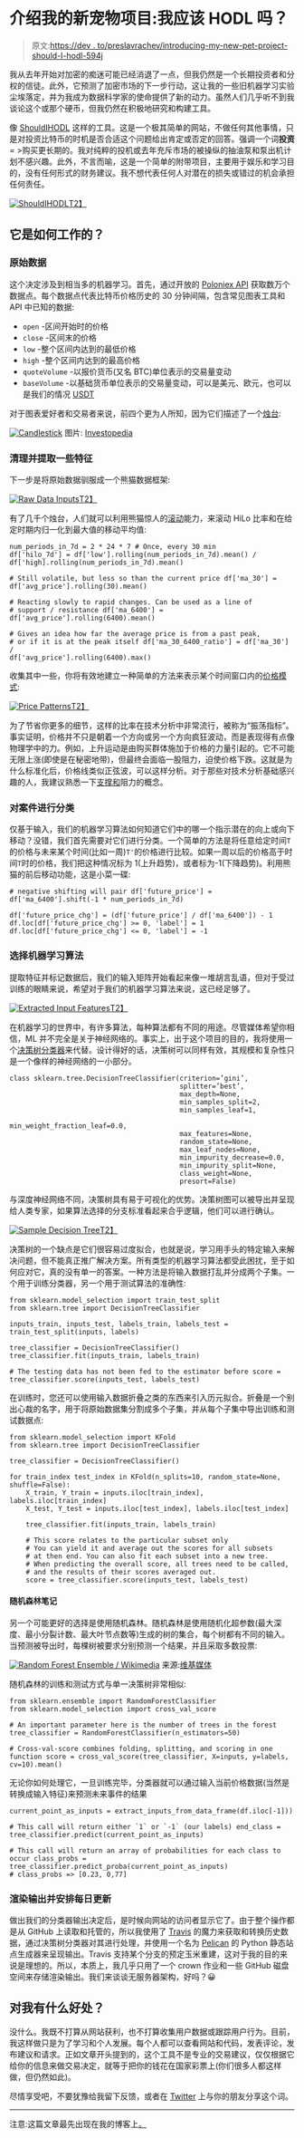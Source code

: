 # 介绍我的新宠物项目:我应该 HODL 吗？

> 原文:[https://dev . to/preslavrachev/introducing-my-new-pet-project-should-I-hodl-594j](https://dev.to/preslavrachev/introducing-my-new-pet-project-should-i-hodl-594j)

我从去年开始对加密的痴迷可能已经消退了一点，但我仍然是一个长期投资者和分权的信徒。此外，它预测了加密市场的下一步行动，这让我的一些旧机器学习实验尘埃落定，并为我成为数据科学家的使命提供了新的动力。虽然人们几乎听不到我谈论这个或那个硬币，但我仍然在积极地研究和构建工具。

像 [ShouldIHODL](https://preslav.me/shouldihodl/) 这样的工具。这是一个极其简单的网站，不做任何其他事情，只是对投资比特币的时机是否合适这个问题给出肯定或否定的回答。强调一个词**投资** = >购买更长期的。我对纯粹的投机或去年充斥市场的被操纵的抽油泵和泵出机计划不感兴趣。此外，不言而喻，这是一个简单的附带项目，主要用于娱乐和学习目的，没有任何形式的财务建议。我不想代表任何人对潜在的损失或错过的机会承担任何责任。

[![ShouldIHODL](../Images/a4fd0056df2581ec62d7146a9cd70128.png)T2】](https://res.cloudinary.com/practicaldev/image/fetch/s--PgdntP_t--/c_limit%2Cf_auto%2Cfl_progressive%2Cq_auto%2Cw_880/https://preslav.me/assets/img/2018/june/shouldihodl_screen.jpg)

## [](#how-does-it-work)它是如何工作的？

### [](#the-raw-data)原始数据

这个决定涉及到相当多的机器学习。首先，通过开放的 [Poloniex API](https://poloniex.com/support/api/) 获取数万个数据点。每个数据点代表比特币价格历史的 30 分钟间隔，包含常见图表工具和 API 中已知的数据:

*   `open` -区间开始时的价格
*   `close` -区间末的价格
*   `low` -整个区间内达到的最低价格
*   `high` -整个区间内达到的最高价格
*   `quoteVolume` -以报价货币(又名 BTC)单位表示的交易量变动
*   `baseVolume` -以基础货币单位表示的交易量变动，可以是美元、欧元，也可以是我们的情况 [USDT](https://tether.to/)

对于图表爱好者和交易者来说，前四个更为人所知，因为它们描述了一个[烛台](https://www.investopedia.com/terms/c/candlestick.asp):

[![Candlestick](../Images/bb1348fc47254217fa5f5040ba5ec1c3.png)](https://res.cloudinary.com/practicaldev/image/fetch/s--54lSXrUf--/c_limit%2Cf_auto%2Cfl_progressive%2Cq_66%2Cw_880/https://i.investopedia.com/inv/dictionary/terms/candle.gif) 
图片: [Investopedia](https://www.investopedia.com/terms/c/candlestick.asp)

### [](#cleaning-up-and-extracting-some-features)清理并提取一些特征

下一步是将原始数据驯服成一个熊猫数据框架:

[![Raw Data Inputs](../Images/e79914e2a40b1d08aa21242522ca3c15.png)T2】](https://res.cloudinary.com/practicaldev/image/fetch/s--jbGvCc7a--/c_limit%2Cf_auto%2Cfl_progressive%2Cq_auto%2Cw_880/https://preslav.me/assets/img/2018/june/raw_inputs.jpg)

有了几千个烛台，人们就可以利用熊猫惊人的[滚动](https://pandas.pydata.org/pandas-docs/stable/generated/pandas.DataFrame.rolling.html)能力，来滚动 HiLo 比率和在给定时期内归一化到最大值的移动平均值:

```
num_periods_in_7d = 2 * 24 * 7 # Once, every 30 min 
df['hilo_7d'] = df['low'].rolling(num_periods_in_7d).mean() /
df['high].rolling(num_periods_in_7d).mean() 
```

```
# Still volatile, but less so than the current price df['ma_30'] = df['avg_price'].rolling(30).mean()

# Reacting slowly to rapid changes. Can be used as a line of
# support / resistance df['ma_6400'] = df['avg_price'].rolling(6400).mean()

# Gives an idea how far the average price is from a past peak,
# or if it is at the peak itself df['ma_30_6400_ratio'] = df['ma_30'] / 
df['avg_price'].rolling(6400).max() 
```

收集其中一些，你将有效地建立一种简单的方法来表示某个时间窗口内的[价格模式](https://www.investopedia.com/articles/technical/112601.asp):

[![Price Patterns](../Images/92bebdedaf312f25f45055b5828f09e5.png)T2】](https://res.cloudinary.com/practicaldev/image/fetch/s--5l650DyL--/c_limit%2Cf_auto%2Cfl_progressive%2Cq_auto%2Cw_880/https://preslav.me/assets/img/2018/june/price_patterns.jpg)

为了节省你更多的细节，这样的比率在技术分析中非常流行，被称为“振荡指标”。事实证明，价格并不只是朝着一个方向或另一个方向疯狂波动，而是表现得有点像物理学中的力。例如，上升运动是由购买群体施加于价格的力量引起的。它不可能无限上涨(即使是在秘密地带)，但最终会面临一股阻力，迫使价格下跌。这就是为什么标准化后，价格线类似正弦波，可以这样分析。对于那些对技术分析基础感兴趣的人，我建议熟悉一下[支撑和](https://www.investopedia.com/university/technical/techanalysis4.asp)阻力的概念。

### [](#categorizing-the-cases)对案件进行分类

仅基于输入，我们的机器学习算法如何知道它们中的哪一个指示潜在的向上或向下移动？没错，我们首先需要对它们进行分类。一个简单的方法是将任意给定时间`T`的价格与未来某个时间(比如一周)`T'`的价格进行比较。如果一周以后的价格高于时间`T`时的价格，我们把这种情况标为 1(上升趋势)，或者标为-1(下降趋势)。利用熊猫的前后移动功能，这是小菜一碟:

```
# negative shifting will pair df['future_price'] = df['ma_6400'].shift(-1 * num_periods_in_7d)

df['future_price_chg'] = (df['future_price'] / df['ma_6400']) - 1
df.loc[df['future_price_chg'] >= 0, 'label'] = 1
df.loc[df['future_price_chg'] <= 0, 'label'] = -1 
```

### [](#choosing-a-machine-learning-algorithm)选择机器学习算法

提取特征并标记数据后，我们的输入矩阵开始看起来像一堆胡言乱语，但对于受过训练的眼睛来说，希望对于我们的机器学习算法来说，这已经足够了。

[![Extracted Input Features](../Images/7ab80a7a45301f12c7cfe8ed6965d999.png)T2】](https://res.cloudinary.com/practicaldev/image/fetch/s--dPRBN1NQ--/c_limit%2Cf_auto%2Cfl_progressive%2Cq_auto%2Cw_880/https://preslav.me/assets/img/2018/june/extracted_input_features.jpg)

在机器学习的世界中，有许多算法，每种算法都有不同的用途。尽管媒体希望你相信，ML 并不完全是关于神经网络的。事实上，出于这个项目的目的，我将使用一个[决策树分类器](http://scikit-learn.org/stable/modules/tree.html)来代替。设计得好的话，决策树可以同样有效，其规模和复杂性只是一个像样的神经网络的一小部分。

```
class sklearn.tree.DecisionTreeClassifier(criterion=’gini’, 
                                          splitter=’best’, 
                                          max_depth=None, 
                                          min_samples_split=2, 
                                          min_samples_leaf=1, 
                                          min_weight_fraction_leaf=0.0, 
                                          max_features=None, 
                                          random_state=None, 
                                          max_leaf_nodes=None, 
                                          min_impurity_decrease=0.0, 
                                          min_impurity_split=None, 
                                          class_weight=None, 
                                          presort=False) 
```

与深度神经网络不同，决策树具有易于可视化的优势。决策树图可以被导出并呈现给人类专家，如果算法选择的分支标准看起来合乎逻辑，他们可以进行确认。

[![Sample Decision Tree](../Images/5bf7b33998a3d134c699762f3b414440.png)T2】](https://res.cloudinary.com/practicaldev/image/fetch/s--NJRWv619--/c_limit%2Cf_auto%2Cfl_progressive%2Cq_auto%2Cw_880/https://preslav.me/assets/img/2018/june/sample_decision_tree.jpg)

决策树的一个缺点是它们很容易过度拟合，也就是说，学习用手头的特定输入来解决问题，但不能真正推广解决方案。所有类型的机器学习算法都受此困扰，至于如何应对它，真的没有单一的答案。一种方法是将输入数据打乱并分成两个子集。一个用于训练分类器，另一个用于测试算法的准确性:

```
from sklearn.model_selection import train_test_split
from sklearn.tree import DecisionTreeClassifier

inputs_train, inputs_test, labels_train, labels_test = train_test_split(inputs, labels)

tree_classifier = DecisionTreeClassifier()
tree_classifier.fit(inputs_train, labels_train)

# The testing data has not been fed to the estimator before score = tree_classifier.score(inputs_test, labels_test) 
```

在训练时，您还可以使用输入数据折叠之类的东西来引入历元拟合。折叠是一个别出心裁的名字，用于将原始数据集分割成多个子集，并从每个子集中导出训练和测试数据点:

```
from sklearn.model_selection import KFold
from sklearn.tree import DecisionTreeClassifier

tree_classifier = DecisionTreeClassifier()

for train_index test_index in KFold(n_splits=10, random_state=None, shuffle=False):
    X_train, Y_train = inputs.iloc[train_index], labels.iloc[train_index]
    X_test, Y_test = inputs.iloc[test_index], labels.iloc[test_index]

    tree_classifier.fit(inputs_train, labels_train)

    # This score relates to the particular subset only
    # You can yield it and average out the scores for all subsets
    # at then end. You can also fit each subset into a new tree.
    # When predicting the overall score, all trees need to be called,
    # and the results of their scores averaged out. 
    score = tree_classifier.score(inputs_test, labels_test) 
```

#### [](#note-on-random-forests)随机森林笔记

另一个可能更好的选择是使用随机森林。随机森林是使用随机化超参数(最大深度、最小分裂计数、最大叶节点数等)生成的树的集合，每个树都有不同的输入。当预测被导出时，每棵树被要求分别预测一个结果，并且采取多数投票:

[![Random Forest Ensemble / Wikimedia](../Images/a6992096eb196a7894244f2a2e88e8fe.png)](https://res.cloudinary.com/practicaldev/image/fetch/s--u0C3Mc1---/c_limit%2Cf_auto%2Cfl_progressive%2Cq_66%2Cw_880/https://upload.wikimedia.org/wikipedia/commons/c/c7/Randomforests_ensemble.gif) 
来源:[维基媒体](https://commons.wikimedia.org/wiki/File:Randomforests_ensemble.gif)

随机森林的训练和测试方式与单一决策树非常相似:

```
from sklearn.ensemble import RandomForestClassifier
from sklearn.model_selection import cross_val_score

# An important parameter here is the number of trees in the forest tree_classifier = RandomForestClassifier(n_estimators=50)

# Cross-val-score combines folding, splitting, and scoring in one function score = cross_val_score(tree_classifier, X=inputs, y=labels, cv=10).mean() 
```

无论你如何处理它，一旦训练完毕，分类器就可以通过输入当前价格数据(当然是转换成输入特征)来预测未来事件的结果

```
current_point_as_inputs = extract_inputs_from_data_frame(df.iloc[-1]))

# This call will return either `1` or `-1` (our labels) end_class = tree_classifier.predict(current_point_as_inputs)

# This call will return an array of probabilities for each class to occur class_probs = tree_classifier.predict_proba(current_point_as_inputs)
# class_probs => [0.23, 0,77] 
```

### [](#rendering-the-outputs-and-scheduling-daily-updates)渲染输出并安排每日更新

做出我们的分类器输出决定后，是时候向网站的访问者显示它了。由于整个操作都是从 GitHub 上读取和托管的，所以我使用了 [Travis](https://travis-ci.org/) 的魔力来获取和转换历史数据，通过决策树分类器对其进行处理，并使用一个名为 [Pelican](https://blog.getpelican.com/) 的 Python 静态站点生成器来呈现输出。Travis 支持某个分支的预定玉米重建，这对于我的目的来说是理想的。所以，本质上，我几乎只用了一个 crown 作业和一些 GitHub 磁盘空间来存储渲染输出。我们来谈谈无服务器架构，好吗？😀

## [](#what-is-in-it-for-me)对我有什么好处？

没什么。我既不打算从网站获利，也不打算收集用户数据或跟踪用户行为。目前，我这样做只是为了学习和个人发展。每个人都可以查看网站和代码，发表评论，发布建议和请求。正如文章开头提到的，这个工具不是专业的交易建议，仅仅根据它给你的信息来做交易决定，就等于把你的钱花在国家彩票上(你们很多人都这样做，但仍然如此)。

尽情享受吧，不要犹豫给我留下反馈，或者在 [Twitter](https://twitter.com/intent/tweet?text=Should%20I%20HODL%20is%20a%20neat%20machine%20learning%20toy%20project%20by%20%40preslavrachev&url=https%3A%2F%2Fpreslav.me%2Fshouldihodl) 上与你的朋友分享这个词。

* * *

注意:这篇文章最先出现在我的博客上[。](https://preslav.me/2018/06/02/my-new-pet-project-shouldidhodl/)